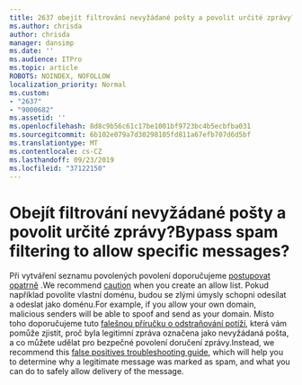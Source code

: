 ```yaml
---
title: 2637 obejít filtrování nevyžádané pošty a povolit určité zprávy?
ms.author: chrisda
author: chrisda
manager: dansimp
ms.date: ''
ms.audience: ITPro
ms.topic: article
ROBOTS: NOINDEX, NOFOLLOW
localization_priority: Normal
ms.custom:
- "2637"
- "9000682"
ms.assetid: ''
ms.openlocfilehash: 8d8c9b56c61c17be1001bf9723bc4b5ecbfba031
ms.sourcegitcommit: 6b102e079a7d30298105fd811a67efb707d6d5bf
ms.translationtype: MT
ms.contentlocale: cs-CZ
ms.lasthandoff: 09/23/2019
ms.locfileid: "37122150"
---
```

# <a name="bypass-spam-filtering-to-allow-specific-messages"></a><span data-ttu-id="abb21-102">Obejít filtrování nevyžádané pošty a povolit určité zprávy?</span><span class="sxs-lookup"><span data-stu-id="abb21-102">Bypass spam filtering to allow specific messages?</span></span>

<span data-ttu-id="abb21-103">Při vytváření seznamu povolených povolení doporučujeme [postupovat opatrně](https://docs.microsoft.com/exchange/troubleshoot/antispam/cautions-against-bypassing-spam-filters) .</span><span class="sxs-lookup"><span data-stu-id="abb21-103">We recommend [caution](https://docs.microsoft.com/exchange/troubleshoot/antispam/cautions-against-bypassing-spam-filters) when you create an allow list.</span></span> <span data-ttu-id="abb21-104">Pokud například povolíte vlastní doménu, budou se zlými úmysly schopni odesílat a odeslat jako doménu.</span><span class="sxs-lookup"><span data-stu-id="abb21-104">For example, if you allow your own domain, malicious senders will be able to spoof and send as your domain.</span></span>  <span data-ttu-id="abb21-105">Místo toho doporučujeme tuto [falešnou příručku o odstraňování potíží](https://docs.microsoft.com/office365/securitycompliance/prevent-email-from-being-marked-as-spam), která vám pomůže zjistit, proč byla legitimní zpráva označena jako nevyžádaná pošta, a co můžete udělat pro bezpečné povolení doručení zprávy.</span><span class="sxs-lookup"><span data-stu-id="abb21-105">Instead, we recommend this [false positives troubleshooting guide](https://docs.microsoft.com/office365/securitycompliance/prevent-email-from-being-marked-as-spam), which will help you to determine why a legitimate message was marked as spam, and what you can do to safely allow delivery of the message.</span></span>
